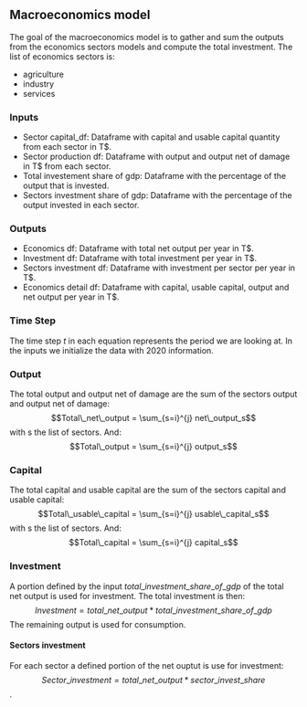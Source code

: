 ## Macroeconomics model

The goal of the macroeconomics model is to gather and sum the outputs from the economics sectors models and compute the total investment. The list of economics sectors is:

- agriculture
- industry
- services

### Inputs

- Sector capital_df: Dataframe with capital and usable capital quantity from each sector in T\$.
- Sector production df: Dataframe with output and output net of damage in T\$ from each sector.
- Total investement share of gdp: Dataframe with the percentage of the output that is invested.
- Sectors investment share of gdp: Dataframe with the percentage of the output invested in each sector.

### Outputs

- Economics df: Dataframe with total net output per year in T\$.
- Investment df: Dataframe with total investment per year in T\$.
- Sectors investment df: Dataframe with investment per sector per year in T\$.
- Economics detail df: Dataframe with capital, usable capital, output and net output per year in T\$.

### Time Step

The time step $t$ in each equation represents the period we are looking at. In the inputs we initialize the data with 2020 information.

### Output

The total output and output net of damage are the sum of the sectors output and output net of damage:
$$Total\_net\_output = \sum_{s=i}^{j} net\_output_s$$
with s the list of sectors. And:
$$Total\_output = \sum_{s=i}^{j} output_s$$

### Capital

The total capital and usable capital are the sum of the sectors capital and usable capital:
$$Total\_usable\_capital = \sum_{s=i}^{j} usable\_capital_s$$
with s the list of sectors. And:
$$Total\_capital = \sum_{s=i}^{j} capital_s$$

### Investment

A portion defined by the input $total\_investment\_share\_of\_gdp$ of the total net output is used for investment. The total investment is then:
$$Investment = total\_net\_output * total\_investment\_share\_of\_gdp$$
The remaining output is used for consumption.

#### Sectors investment

For each sector a defined portion of the net ouptut is use for investment:
$$Sector\_investment = total\_net\_output * sector\_invest\_share$$.

